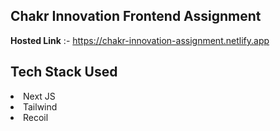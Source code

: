 ## Chakr Innovation Frontend Assignment


**Hosted Link** :- https://chakr-innovation-assignment.netlify.app

## Tech Stack Used 
<li>
Next JS
<li>Tailwind
<li>Recoil
